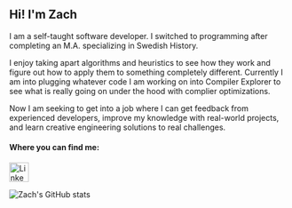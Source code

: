 ## Hi! I'm Zach 
I am a self-taught software developer. I switched to programming after completing an M.A. specializing in Swedish History.

I enjoy taking apart algorithms and heuristics to see how they work and figure out how to apply them to something completely different. Currently I am into plugging whatever code I am working on into Compiler Explorer to see what is really going on under the hood with complier optimizations.

Now I am seeking to get into a job where I can get feedback from experienced developers, improve my knowledge with real-world projects, and learn creative engineering solutions to real challenges.  

#### **Where you can find me:**
<p align="left">
<a href="https://www.linkedin.com/in/zachariahjett/"><img src="https://cdn.jsdelivr.net/gh/devicons/devicon@latest/icons/linkedin/linkedin-original.svg" alt="LinkedIn-Icon" width="35" height="35"/></a>
</p>

![Zach's GitHub stats](https://github-readme-stats.vercel.app/api?username=ZLJett&theme=neon&show_icons=true&hide=stars&include_all_commits=true&hide_rank=true)
